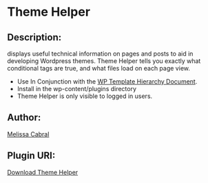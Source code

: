 # Theme Helper

## Description:  
displays useful technical information on pages and posts to aid in developing Wordpress themes. Theme Helper tells you exactly what conditional tags are true, and what files load on each page view. 

* Use In Conjunction with the [WP Template Hierarchy Document](http://wp.tutsplus.com/articles/wordpress-cheat-sheets-template-heirarchy-map/).
* Install in the wp-content/plugins directory
* Theme Helper is only visible to logged in users.

## Author: 
[Melissa Cabral](http://melissacabral.com/)

## Plugin URI: 
[Download Theme Helper](https://github.com/melissacabral/theme_helper) 
